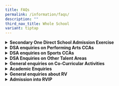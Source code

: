 ```yaml
---
title: FAQs
permalink: /information/faqs/
description: ""
third_nav_title: Whole School
variant: tiptap
---
```

<div data-type="detailGroup" class="isomer-accordion-group isomer-accordion isomer-accordion-white">
<details class="isomer-details">
<summary><strong>Secondary One Direct School Admission Exercise</strong>
</summary>
<div data-type="detailsContent" class="isomer-details-content">
<p></p>
<table style="minWidth: 50px">
<colgroup>
<col>
<col>
</colgroup>
<tbody>
<tr>
<td rowspan="1" colspan="1">
<p><strong>Questions</strong>
</p>
</td>
<td rowspan="1" colspan="1">
<p><strong>Answers</strong>
</p>
</td>
</tr>
<tr>
<td rowspan="1" colspan="1">
<p>What is the DSA exercise timeline like?</p>
</td>
<td rowspan="1" colspan="1">
<p>For DSA 2024 exercise, the online MOE application portal will be opened
from 7th May to 3rd Jun (3pm). For RVHS, the shortlisted applicants will
be informed of their DSA test and interview sessions via email on specified
dates in July and August as highlighted on our school webpage for DSA Exercise.
All applicants will be notified of the outcome of their application via
email by 30th August 2024.</p>
</td>
</tr>
<tr>
<td rowspan="1" colspan="1">
<p>Can my child apply for more than one category during the DSA exercise?</p>
</td>
<td rowspan="1" colspan="1">
<p>You can apply for up to two talent areas in the same school.</p>
</td>
</tr>
<tr>
<td rowspan="1" colspan="1">
<p>What information do I need to submit together with the application form?</p>
</td>
<td rowspan="1" colspan="1">
<p>You have the option to give additional information regarding the level
of competence of your child in the selected talent area in a text box provided
on the application form.</p>
</td>
</tr>
<tr>
<td rowspan="1" colspan="1">
<p>When will I know if I have been shortlisted for the test / audition /
trial / interview?</p>
</td>
<td rowspan="1" colspan="1">
<p>All applicants will be informed if they have been shortlisted and will
be provided with the details via email from 24 Jun to 5 July.</p>
</td>
</tr>
<tr>
<td rowspan="1" colspan="1">
<p>When will I know if I have been offered a place?</p>
</td>
<td rowspan="1" colspan="1">
<p>All shortlisted applicants will be notified of the outcome of their applications
by 30 August.</p>
</td>
</tr>
<tr>
<td rowspan="1" colspan="1">
<p>I received more than one DSA offer. When must I decide which to accept?</p>
</td>
<td rowspan="1" colspan="1">
<p>You will have to indicate your preferences in ranked order for up to three
schools during the Exercise School Preference Stage from 21st – 25th October
2024 via the online MOE DSA portal.</p>
</td>
</tr>
<tr>
<td rowspan="1" colspan="1">
<p>What is the minimum AL score needed to be shortlisted for DSA trial /
audition?
<br>
<br>Does RV only accept DSA students with AL1 in all subjects?</p>
</td>
<td rowspan="1" colspan="1">
<p>The DSA scheme provides students with an alternative route to gain admission
to RVHS. All applicants will be assessed for their talents during the trials
or auditions, and ability to cope with the IP curriculum based on strong
and consistent academic performance particularly in P5 and P6.</p>
</td>
</tr>
<tr>
<td rowspan="1" colspan="1">
<p>Must my child obtain a good grade for Chinese Language so as to be considered
for shortlisting?</p>
</td>
<td rowspan="1" colspan="1">
<p>As a SAP school that believes in bilingualism, we will assess your child’s
ability to cope with our RVIP Chinese Language Programme in the shortlisting
process based on the results provided in the application.</p>
</td>
</tr>
<tr>
<td rowspan="1" colspan="1">
<p>Does my child need to take Higher Chinese Language in primary school in
order to apply for a place in RV?</p>
</td>
<td rowspan="1" colspan="1">
<p>While Higher Chinese Language (HCL) is not a prerequisite for admission
to RVHS, all students in RV must do Higher Mother Tongue from Sec 1 to
4.</p>
</td>
</tr>
<tr>
<td rowspan="1" colspan="1">
<p>Where can I find the list of CCAs for DSA?</p>
</td>
<td rowspan="1" colspan="1">
<p>The 2024 DSA CCA list is available on our school website.</p>
</td>
</tr>
<tr>
<td rowspan="1" colspan="1">
<p>Is there a DSA quota for each CCA or on the whole?</p>
</td>
<td rowspan="1" colspan="1">
<p>There is no fixed quota. The objective of DSA is to identify talent, taking
into consideration the student’s interest and long-term development potential.</p>
</td>
</tr>
<tr>
<td rowspan="1" colspan="1">
<p>
<br>If my child gets in through DSA, how long must my child remain in the
CCA? What if his interest changes?</p>
</td>
<td rowspan="1" colspan="1">
<p>Your child must remain in the same CCA so that we can develop his/her
full potential over four years from Sec 1 to 4. If choice of CCA is important,
then your child should avoid applying for admission via DSA as there are
conditions attached.</p>
</td>
</tr>
<tr>
<td rowspan="1" colspan="1">
<p>For students admitted via DSA, do they have more training / practice sessions
than the others?</p>
</td>
<td rowspan="1" colspan="1">
<p>No, for sports, they will train thrice a week and for the performing arts,
they will train twice a week, just like the rest of their teammates.</p>
</td>
</tr>
<tr>
<td rowspan="1" colspan="1">
<p>Would my child be at a disadvantage during the DSA exercise for being
a non-Singaporean?</p>
</td>
<td rowspan="1" colspan="1">
<p>Your child’s nationality does not matter in the DSA exercise. Our assessment
is based on talents and ability to cope with the rigour of an IP school.</p>
</td>
</tr>
</tbody>
</table>
</div>
</details>
</div>
<div data-type="detailGroup" class="isomer-accordion-group isomer-accordion isomer-accordion-white">
<details class="isomer-details">
<summary><strong>DSA enquiries on Performing Arts CCAs</strong>
</summary>
<div data-type="detailsContent" class="isomer-details-content">
<p></p>
<table style="minWidth: 50px">
<colgroup>
<col>
<col>
</colgroup>
<tbody>
<tr>
<td rowspan="1" colspan="1">
<p>What are the selection criteria for talent areas in performing arts?</p>
</td>
<td rowspan="1" colspan="1">
<p>Students should display a strong aptitude in the talent area they applied
for. Auditions and interviews will be conducted to assess their suitability
in that talent area.</p>
</td>
</tr>
<tr>
<td rowspan="1" colspan="1">
<p>If my child has learnt only ballet and modern dance, and not other dance
forms, and has been in the dance team but quit ballet in P6 due to the
heavy workload, can she still apply for dance DSA and does she need to
be the key dancer in her CCA?</p>
</td>
<td rowspan="1" colspan="1">
<p>Yes, having ballet or any dance skills would be an advantage, but she
does not need to be the key dancer. In RV Dance society, our dancers learn&nbsp;<strong>both Chinese and modern contemporary dance</strong>.
All dancers would have to learn both genres, i.e. they cannot choose which
genre they want to learn.</p>
</td>
</tr>
<tr>
<td rowspan="1" colspan="1">
<p>My child is in Hip Hop in primary school, can my child apply for DSA dance?</p>
</td>
<td rowspan="1" colspan="1">
<p>Yes, having any dance skills would be an advantage but do note that in
RV Dance society, the dancers do not take hip hop or street dance at the
secondary level. Street Dance CCA is offered at the JC levels.</p>
</td>
</tr>
<tr>
<td rowspan="1" colspan="1">
<p>
<br>
<br>
<br>
<br>
<br>
<br>What competencies are you looking for in a student applying for Concert
Band or Chinese Orchestra? Is there a particular instrument you will give
preference to for DSA? For example, is the CCA short of certain instrument
players so more priority will be given to these students?</p>
</td>
<td rowspan="1" colspan="1">
<p>The school will assess a student’s musicality, which is the ability to
perceive and reproduce differences in the aspects of music including pitch,
rhythm, and harmony. Basically, it is the ability to be able to reproduce
music in addition to creating music (musical creativity). At the application
phase, past achievements, competition involvement and academic requirements
will be taken into consideration for shortlisting. For Chinese Orchestra,
the school will consider all musical instruments excluding guzheng and
violin. For Concert Band, the school will consider all musical instruments
excluding piano and violin.</p>
</td>
</tr>
<tr>
<td rowspan="1" colspan="1">
<p>If my child has public speaking experience, should he/she apply for English
Language Debate or English Drama?
<br>
<br>What competencies are you looking for when it comes to debates?&nbsp;
<br>
<br>
</p>
</td>
<td rowspan="1" colspan="1">
<p>It depends on your child’s interest and talents/competencies. Both CCAs
require your child to have a strong command of the language, confidence
in public speaking, passion for the language and the ability to analyse
facts and present spontaneously.</p>
</td>
</tr>
<tr>
<td rowspan="1" colspan="1">
<p>If my child gets accepted for Drama through DSA, does it mean he/she has
to do drama as a subject in RV?</p>
</td>
<td rowspan="1" colspan="1">
<p>Your child has to take up Drama as his/her CCA if he/she accepts the offer
to come into RV via Drama.</p>
</td>
</tr>
<tr>
<td rowspan="1" colspan="1">
<p>If my child wants to apply for English Debates via DSA, does he/she need
to be in the school debate team to be qualified? Some primary schools do
not have debates as a CCA but if the child has participated in debate training
outside school, can my child apply?</p>
</td>
<td rowspan="1" colspan="1">
<p>If the primary school does not have a debate team but your child has debate
training or participated in debate competitions, and wishes to pursue his/her
passion, you may consider applying for it.</p>
</td>
</tr>
</tbody>
</table>
</div>
</details>
</div>
<div data-type="detailGroup" class="isomer-accordion-group isomer-accordion isomer-accordion-white">
<details class="isomer-details">
<summary><strong>DSA enquiries on Sports CCAs</strong>
</summary>
<div data-type="detailsContent" class="isomer-details-content">
<p></p>
<table style="minWidth: 50px">
<colgroup>
<col>
<col>
</colgroup>
<tbody>
<tr>
<td rowspan="1" colspan="1">
<p>
<br>
<br>Will my child be guaranteed a place in the school team if he comes in
via DSA?</p>
</td>
<td rowspan="1" colspan="1">
<p>The school team is selected only prior to the team registration for the
National School Games. Generally, most DSA students qualify for the school
team due to their talent, ability and sustained commitment to training.</p>
</td>
</tr>
<tr>
<td rowspan="1" colspan="1">
<p>What are the requirements to qualify for the various DSA sports?</p>
</td>
<td rowspan="1" colspan="1">
<p>Students should display strong aptitude in the talent area they applied
for. Trials and interviews will be conducted to assess their suitability
in that talent area.</p>
</td>
</tr>
<tr>
<td rowspan="1" colspan="1">
<p>Can we apply for DSA even though we are not in the school team or if our
primary school does not have that particular sport?</p>
</td>
<td rowspan="1" colspan="1">
<p>Yes, you can still apply for DSA.</p>
</td>
</tr>
<tr>
<td rowspan="1" colspan="1">
<p>How do I prove that my child is a captain of the school team?</p>
</td>
<td rowspan="1" colspan="1">
<p>The primary school should have recorded your child’s Leadership and Achievements
in the CCA Certificate.</p>
</td>
</tr>
<tr>
<td rowspan="1" colspan="1">
<p>Is there a recreational team apart from the school team?</p>
</td>
<td rowspan="1" colspan="1">
<p>There is no recreational team.</p>
</td>
</tr>
</tbody>
</table>
</div>
</details>
</div>
<div data-type="detailGroup" class="isomer-accordion-group isomer-accordion isomer-accordion-white">
<details class="isomer-details">
<summary><strong>DSA Enquiries on Other Talent Areas</strong>
</summary>
<div data-type="detailsContent" class="isomer-details-content">
<p></p>
<table style="minWidth: 50px">
<colgroup>
<col>
<col>
</colgroup>
<tbody>
<tr>
<td rowspan="1" colspan="1">
<p>
<br>
<br>
<br>How do we apply for DSA leadership?
<br>
<br>Must the child hold a key position in the school prefectorial board?</p>
</td>
<td rowspan="1" colspan="1">
<p>Your child’s primary school CCA record should reflect that he/she holds
a key position (head prefect, vice-head prefect, or EXCO member) in the
school prefectorial board. For DSA leadership, we are specifically looking
for a greater leadership capacity. Being in a key leadership position is
a signal that the student has been recognised to have the capacity to be
stretched and developed, hence chosen, among their peers whom they work
together, to be the representative of the prefectorial board.</p>
</td>
</tr>
<tr>
<td rowspan="1" colspan="1">
<p>What will be the development plan for the child if he/she is accepted
through DSA leadership?</p>
</td>
<td rowspan="1" colspan="1">
<p>Upon entering RV, the child will be in our Student Leadership Development
Academy and Students' Council and be part of leadership projects and initiatives.</p>
</td>
</tr>
<tr>
<td rowspan="1" colspan="1">
<p>What are the selection criteria for robotics?</p>
</td>
<td rowspan="1" colspan="1">
<p>Students need to be proficient in Python programming and be able to use
computational thinking to solve problems. They will also need to pass a
Python programming test that assess their skills and knowledge in the DSA
test stage.</p>
</td>
</tr>
<tr>
<td rowspan="1" colspan="1">
<p>What do you look for in students who apply for DSA Science Investigation?</p>
</td>
<td rowspan="1" colspan="1">
<p>For Scientific Investigation, students should have a deep passion in science
and innovative problem-solving skills. They should also demonstrate a natural
curiosity in Science through their performance in science inquiry tasks.
Besides academic excellence in Science and Mathematics in school-based
exams, students' involvements in related competitions and enrichment activities
(e.g. Primary School Science Club programmes and science / innovation research
projects) are good evidence in the student portfolios, which indicate their
interests in these domains.</p>
</td>
</tr>
</tbody>
</table>
</div>
</details>
</div>
<div data-type="detailGroup" class="isomer-accordion-group isomer-accordion isomer-accordion-white">
<details class="isomer-details">
<summary><strong>General enquiries on Co-Curricular Activities</strong>
</summary>
<div data-type="detailsContent" class="isomer-details-content">
<p></p>
<table style="minWidth: 50px">
<colgroup>
<col>
<col>
</colgroup>
<tbody>
<tr>
<td rowspan="1" colspan="1">
<p>Is CCA compulsory in RV?</p>
</td>
<td rowspan="1" colspan="1">
<p>CCA is compulsory for all secondary school students.
<br>
</p>
</td>
</tr>
<tr>
<td rowspan="1" colspan="1">
<p>How are students selected for the CCAs? Are certain CCAs made up of DSA
students only?</p>
</td>
<td rowspan="1" colspan="1">
<p>Students with the right aptitude for particular CCAs are matched to them.
There is no CCA that is made up entirely of DSA candidates.</p>
</td>
</tr>
<tr>
<td rowspan="1" colspan="1">
<p>Are external CCAs (eg water polo or tennis) recognised by the school and
will the child be awarded CCA points?</p>
</td>
<td rowspan="1" colspan="1">
<p>If the student's involvement in a sport is under the National Sports Association,
we will award CCA points.</p>
</td>
</tr>
<tr>
<td rowspan="1" colspan="1">
<p>Can my child take up more than one CCA?</p>
</td>
<td rowspan="1" colspan="1">
<p>Students who can cope with the school’s academic and main CCA demands
may take up another CCA. We have students who have demonstrated the ability
to handle a diverse range of commitments in CCAs and Academies.</p>
</td>
</tr>
<tr>
<td rowspan="1" colspan="1">
<p>
<br>
<br>
<br>
<br>
<br>
<br>How many training sessions are there per week and how long is each session?</p>
</td>
<td rowspan="1" colspan="1">
<p>There are three training sessions per week for sports CCAs. Generally,
training sessions are held on Tuesdays, Fridays and one other weekday.
Each training session is 3 hours long, from 3pm to 6pm. Performing Arts
CCAs are held on Tuesdays and Fridays, except for Chorale which conducts
CCA on Wednesdays and Fridays. More practices are arranged only when there
is a need to prepare for a competition or a performance. In such instances,
parents and students will be notified at least two weeks in advance. Our
students’ well-being is our priority, hence during the post-season and
end-of-year examination period, CCA sessions will be phased down.</p>
</td>
</tr>
<tr>
<td rowspan="1" colspan="1">
<p>What opportunities are given to students in the performing arts CCAs?</p>
</td>
<td rowspan="1" colspan="1">
<p>Besides the biennial SYF performances, students in the performing arts
CCA have many platforms to perform such as our annual month-long Arts Fest.
In addition, the Performing Arts CCAs perform in many internal and external
school events ranging from Honours Day to performances at the Istana. Under
the guidance of our experienced instructors, they also get to take part
in competitions and when they are at their apex, they may be sent for external
MOE courses such as the conductor’s course, to hone their skills.</p>
</td>
</tr>
<tr>
<td rowspan="1" colspan="1">
<p>Can my child join more than one CCA if he or she gets into RV via CCA
DSA?</p>
</td>
<td rowspan="1" colspan="1">
<p>Your child has to remain committed to the CCA that he or she got in via
DSA, so it must not clash with the other CCA that your child would like
to join.</p>
</td>
</tr>
</tbody>
</table>
</div>
</details>
</div>
<div data-type="detailGroup" class="isomer-accordion-group isomer-accordion isomer-accordion-white">
<details class="isomer-details">
<summary><strong>Academic Enquiries</strong>
</summary>
<div data-type="detailsContent" class="isomer-details-content">
<p></p>
<table style="minWidth: 50px">
<colgroup>
<col>
<col>
</colgroup>
<tbody>
<tr>
<td rowspan="1" colspan="1">
<p>
<br>
<br>
<br>
<br>
<br>In what ways is RV’s Integrated Programme unique?</p>
</td>
<td rowspan="1" colspan="1">
<p>* The Cultures of Thinking (CoT) framework is infused into the various
programmes so as to develop our students’ critical thinking skills.
<br>* Inquiry-approach, research-based, process-oriented CID Curriculum
<br>* We offer Bicultural Studies Programme (Chinese) and SAP Scholarship
<br>* We have six talent academies - Science&nbsp; Leaders Academy, Humanities
and Social Sciences Leaders Academy, Mathematics Leaders Academy, Bicultural
Leaders Academy and The Eco-Sustainability Leadership Academy and Student
Leadership Development Leaders Academy to stretch our students’ potential
<br>
<br>As an IP school, students are exposed to varied learning experiences and
opportunities through its six-year seamless programme where they do not
sit for the O-Level Examinations and instead, take the GCE A-Level Examinations
in JC2.</p>
</td>
</tr>
<tr>
<td rowspan="1" colspan="1">
<p>Are the GCE A-Level subjects taught in-house in RVHS?</p>
</td>
<td rowspan="1" colspan="1">
<p>As an Integrated Programme school, our students go through a seamless
6-year educational journey, hence the GCE A-Level curriculum is taught
in RV.</p>
</td>
</tr>
<tr>
<td rowspan="1" colspan="1">
<p>
<br>
<br>
<br>
<br>How does RV perform in the GCE A-Level Examinations?</p>
</td>
<td rowspan="1" colspan="1">
<p>RV students have been performing above the national average in the GCE
A-Level Examinations and the school has been consistently value-adding
to the students’ A-Level performance. In addition, 1 in 3 students get
a scholarship, something that we are immensely proud of, considering that
our students do not take the O-Levels. This shows the dedication and support
of our teachers to ensure that our students do well in the examinations.
Many students get scholarships to study at prestigious universities such
as Oxford, Cambridge, Imperial college, London School of Economics, UC
Berkeley, Harvard, Stanford, Massachusetts Institute of Technology, Peking
University, Tsinghua University, Fudan and other renowned universities.</p>
</td>
</tr>
<tr>
<td rowspan="1" colspan="1">
<p>If my child is not able to cope with the Integrated Programme after the
1st year, what other options are there for my child?
<br>
<br>What is the drop-out rate?</p>
</td>
<td rowspan="1" colspan="1">
<p>As a school, we provide our fullest support to our students. This environment
comprises the form teachers, subject teachers and Year Master, and they
monitor students' progress and decide on a remediation programme to help
students when necessary. Coupled with strong home-school partnership, we
are confident of helping our students to do well in the GCE A Level Examinations.
Students who asked to leave RV typically do so because they want to pursue
a course that is not offered in the A Level curriculum.
<br>
<br>Note: DSA students are not eligible to transfer to other secondary or
IP schools after acceptance of the Confirmed Offer.</p>
</td>
</tr>
<tr>
<td rowspan="1" colspan="1">
<p>Will my child be at a disadvantage since there are no O-Level classes
in RV?
<br>
<br>Will my child be left with only a PSLE certificate if he is unable to
finish the 6-year programme?</p>
</td>
<td rowspan="1" colspan="1">
<p>Being able to proceed directly to the A-Levels is an advantage for our
students as they get a lot more time and opportunities to develop holistically
and hone their 21st century competencies over six years through our highly
customised programmes.
<br>
<br>IP students obtain an IP Info Sheet which is issued by MOE to reflect
their academic status. This will enable them to pursue a different track
offered at the polytechnic.
<br>
<br>Note: DSA students are not eligible for any transfer to other secondary
or IP schools after acceptance of the Confirmed Offer.</p>
</td>
</tr>
<tr>
<td rowspan="1" colspan="1">
<p>Does RV place more emphasis on the Chinese Language than on English Language?</p>
</td>
<td rowspan="1" colspan="1">
<p>As a SAP school, we strongly believe in the importance of both languages,
given the global landscape that demands proficiency in both languages and
bicultural sensitivity in order for us to engage with the rest of the world.&nbsp;By
placing equal emphasis on both languages, our students will have a competitive
edge when they graduate as they can be the bridge between the East and
the West.</p>
</td>
</tr>
<tr>
<td rowspan="1" colspan="1">
<p>Is there any promotion criteria from Sec 1 to J2?</p>
</td>
<td rowspan="1" colspan="1">
<p>Just like any other school, there is a set of promotion criteria that
students need to meet in order to be promoted to the next level.</p>
</td>
</tr>
<tr>
<td rowspan="1" colspan="1">
<p>Does my child need to take Higher Chinese Language in P5 and 6 in order
to be admitted into RV?</p>
</td>
<td rowspan="1" colspan="1">
<p>There is no need to as long as your child takes our RV Chinese Language
Programme.</p>
</td>
</tr>
<tr>
<td rowspan="1" colspan="1">
<p>What is the Chinese Language Programme like in RV?</p>
</td>
<td rowspan="1" colspan="1">
<p>As an SAP and IP school, we have a specially designed RV Chinese Language
programme for all students. This programme aims to build their foundation
and equip them with the necessary skills and competencies so that they
are well prepared to sit for the GCE O-Level Higher Chinese Language Examination
in secondary 4.</p>
</td>
</tr>
<tr>
<td rowspan="1" colspan="1">
<p>Does RV offer any other mother tongue languages?</p>
</td>
<td rowspan="1" colspan="1">
<p>We offer other mother tongue languages to our JC students only.</p>
</td>
</tr>
<tr>
<td rowspan="1" colspan="1">
<p>Can a student participate in more than one of the six Talent Academies?</p>
</td>
<td rowspan="1" colspan="1">
<p>We do not limit students' capacity and interest. With the right aptitude,
membership in more than one Academy is possible and encouraged.</p>
</td>
</tr>
<tr>
<td rowspan="1" colspan="1">
<p>How are students selected for competitions?</p>
</td>
<td rowspan="1" colspan="1">
<p>We select candidates based on their aptitude and capabilities for competitions.</p>
</td>
</tr>
<tr>
<td rowspan="1" colspan="1">
<p>If my child is talented in the English Language, will there be opportunities
to stretch him?</p>
</td>
<td rowspan="1" colspan="1">
<p>We support students' learning and interest areas, and we have different
talent programmes ranging from speaking to writing, and prepare them for
competitions.</p>
</td>
</tr>
<tr>
<td rowspan="1" colspan="1">
<p>Does RV have weekly weighted assessments for different subjects throughout
the academic year?</p>
</td>
<td rowspan="1" colspan="1">
<p>We have bite-sized assessments to assess students' understanding and they
are spread out across the term so that they can pace their revision.</p>
</td>
</tr>
<tr>
<td rowspan="1" colspan="1">
<p>Is there any support for students who struggle with the Chinese Language?</p>
</td>
<td rowspan="1" colspan="1">
<p>Yes, we have after-school programmes to support the students’ learning
of the Chinese Language. In addition, our school has various enrichment
programmes to ignite their love for the language.</p>
</td>
</tr>
<tr>
<td rowspan="1" colspan="1">
<p>If my child takes the Art Elective Programme in another school, can my
child take fewer subjects in RV?</p>
</td>
<td rowspan="1" colspan="1">
<p>No, your child will still be taking the same core subjects as the rest
so that they can keep their options open when it comes to choosing their
subject combination in Secondary 3.</p>
</td>
</tr>
<tr>
<td rowspan="1" colspan="1">
<p>If my child takes Higher Chinese Language in primary school, does he or
she have priority for admission into RV?</p>
</td>
<td rowspan="1" colspan="1">
<p>Students who obtain Distinction, Merit or Pass in HCL and have a PSLE
score of 14 or better (i.e. PSLE score ≤ 14) will be eligible for posting
advantage when applying to SAP schools.&nbsp;If multiple students with
the same PSLE score apply for the same SAP school, those with better HCL
grades will be allocated a place ahead of other students. This applies
before the tie-breakers.</p>
</td>
</tr>
<tr>
<td rowspan="1" colspan="1">
<p>How does MOE's posting work?</p>
</td>
<td rowspan="1" colspan="1">
<p>Please visit&nbsp;<a href="https://www.moe.gov.sg/secondary/s1-posting/how-posting-works" rel="noopener noreferrer nofollow" target="_blank">this site</a>&nbsp;to
find out more.</p>
</td>
</tr>
<tr>
<td rowspan="1" colspan="1">
<p>When will posting results be released?</p>
</td>
<td rowspan="1" colspan="1">
<p>The posting results will be announced by MOE in early December and once
they are released, schools will post the relevant information on their
websites.</p>
</td>
</tr>
</tbody>
</table>
</div>
</details>
</div>
<div data-type="detailGroup" class="isomer-accordion-group isomer-accordion isomer-accordion-white">
<details class="isomer-details">
<summary><strong>General enquiries about RV</strong>
</summary>
<div data-type="detailsContent" class="isomer-details-content">
<p></p>
<table style="minWidth: 50px">
<colgroup>
<col>
<col>
</colgroup>
<tbody>
<tr>
<td rowspan="1" colspan="1">
<p>What are the school hours like in RV?</p>
</td>
<td rowspan="1" colspan="1">
<p>School starts at 8 am each morning from Tuesday to Friday, and we start
at 9 am on Mondays. Lessons usually end at about 2.30pm, depending on which
level and the students’ subject combination. On some afternoons, students
may attend supplementary classes or enrichment programmes.</p>
</td>
</tr>
<tr>
<td rowspan="1" colspan="1">
<p>How many students are there in each class?</p>
</td>
<td rowspan="1" colspan="1">
<p>On average, we have about 30 to 35 students in each class.</p>
</td>
</tr>
<tr>
<td rowspan="1" colspan="1">
<p>Does RV offer bus services to 3rd language centres?</p>
</td>
<td rowspan="1" colspan="1">
<p>The school provides transport for all third language students.</p>
</td>
</tr>
<tr>
<td rowspan="1" colspan="1">
<p>Does RV offer bus services?</p>
</td>
<td rowspan="1" colspan="1">
<p>No, we do not offer bus services as we are located near Boon Lay MRT station
and many buses go to our school.</p>
</td>
</tr>
<tr>
<td rowspan="1" colspan="1">
<p>Are there any scholarships that students can apply for?</p>
</td>
<td rowspan="1" colspan="1">
<p>Our school has the Tham Tuck Meng Scholarship for Sec 1 students.</p>
</td>
</tr>
</tbody>
</table>
</div>
</details>
</div>
<div data-type="detailGroup" class="isomer-accordion-group isomer-accordion isomer-accordion-white">
<details class="isomer-details">
<summary><strong>Admission into RVIP</strong>
</summary>
<div data-type="detailsContent" class="isomer-details-content">
<p></p>
<table style="minWidth: 50px">
<colgroup>
<col>
<col>
</colgroup>
<tbody>
<tr>
<td rowspan="1" colspan="1">
<p>Can my child transfer out of RV after 4 years?</p>
</td>
<td rowspan="1" colspan="1">
<p>The IP is a six-year programme. Students are expected to fulfil their
commitment to the school for the full duration, and transfers to other
schools are strongly discouraged. In particular, transfers to other IP
schools are not allowed, unless under exceptional circumstances.</p>
</td>
</tr>
<tr>
<td rowspan="1" colspan="1">
<p>
<br>Does RV accept transfer students from other schools?</p>
</td>
<td rowspan="1" colspan="1">
<p>Parents can call the school at the end of the academic year to check if
there are any vacancies. If there are, parents can apply and the student
will sit for the aptitude tests.</p>
</td>
</tr>
<tr>
<td rowspan="1" colspan="1">
<p>How many Secondary 1 students do you admit every year?</p>
</td>
<td rowspan="1" colspan="1">
<p>The cohort size varies every year. Due to a shrinking population, there
is a reduction in the number of students being admitted to RV.</p>
</td>
</tr>
<tr>
<td rowspan="1" colspan="1">
<p>
<br>
<br>Can International students apply to study in RV?</p>
</td>
<td rowspan="1" colspan="1">
<p>International students (IS) who want to join RV at Secondary 1 to 3 will
have to apply through MOE. Please refer to MOE’s webpage on admissions
for international students. For Secondary 1 DSA application, IS will have
to obtain a registration number from MOE first before participating in
RVIP DSA exercise. They will also have to pass MOE AEIS for their DSA results
to take effect.</p>
</td>
</tr>
</tbody>
</table>
</div>
</details>
</div>
<p></p>